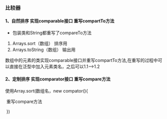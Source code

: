 ### 比较器

#### 1、自然排序 实现comparable接口 重写compartTo方法

- 包装类和String都重写了compareTo方法

1. Arrays.sort（数组）	排序用
2. Arrays.toString（数组）	输出用

数组中的元素的类实现comparable接口并重写compartTo方法,在重写的过程中可以直接在泛型中加入元素类名，之后可以1.1-->1.2

#### 2、定制排序 实现comparator接口 重写compare方法

使用Array.sort(数组名，new compator(){

​				重写compare方法

​		})